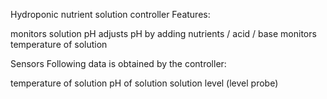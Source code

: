 Hydroponic nutrient solution controller
Features:

monitors solution pH
adjusts pH by adding nutrients / acid / base
monitors temperature of solution 


Sensors
Following data is obtained by the controller:

temperature of solution 
pH of solution
solution level (level probe)

